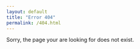 ```yaml
---
layout: default
title: "Error 404"
permalink: /404.html
---
```


Sorry, the page your are looking for does not exist.
